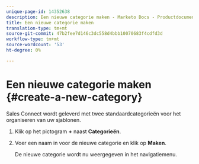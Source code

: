 ```yaml
---
unique-page-id: 14352638
description: Een nieuwe categorie maken - Marketo Docs - Productdocumentatie
title: Een nieuwe categorie maken
translation-type: tm+mt
source-git-commit: 47b2fee7d146c3dc558d4bbb10070683f4cdfd3d
workflow-type: tm+mt
source-wordcount: '53'
ht-degree: 0%

---
```



# Een nieuwe categorie maken {#create-a-new-category}

Sales Connect wordt geleverd met twee standaardcategorieën voor het organiseren van uw sjablonen.

1. Klik op het pictogram **+** naast **Categorieën**.
1. Voer een naam in voor de nieuwe categorie en klik op **Maken**.

   De nieuwe categorie wordt nu weergegeven in het navigatiemenu.


